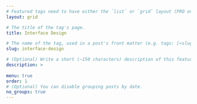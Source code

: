 ```yaml
---
# Featured tags need to have either the `list` or `grid` layout (PRO only).
layout: grid

# The title of the tag's page.
title: Interface Design

# The name of the tag, used in a post's front matter (e.g. tags: [<slug>]).
slug: interface-design

# (Optional) Write a short (~150 characters) description of this featured tag.
description: >
 
menu: true
order: 1
# (Optional) You can disable grouping posts by date.
no_groups: true
---
```

